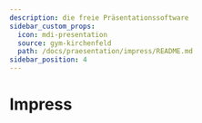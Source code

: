 ```yaml
---
description: die freie Präsentationssoftware
sidebar_custom_props:
  icon: mdi-presentation
  source: gym-kirchenfeld
  path: /docs/praesentation/impress/README.md
sidebar_position: 4
---
```

# Impress



<Features />
